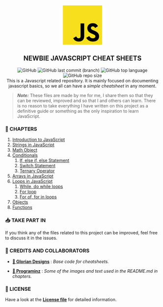 <p  align="center">
    <img src="assets/img/icon.jpg"/>
</p>
<h2 align="center"><strong>NEWBIE JAVASCRIPT CHEAT SHEETS</strong></h2>
<p  align="center">
    <img alt="GitHub" src="https://img.shields.io/github/license/aleexnl/newbie-javascript-cheat-sheets?color=red&style=for-the-badge">
    <img alt="GitHub last commit (branch)" src="https://img.shields.io/github/last-commit/aleexnl/newbie-javascript-cheat-sheets/master?logo=github&style=for-the-badge">
    <img alt="GitHub top language" src="https://img.shields.io/github/languages/top/aleexnl/newbie-javascript-cheat-sheets?color=yellow&logo=github&style=for-the-badge">
    <img alt="GitHub repo size" src="https://img.shields.io/github/repo-size/aleexnl/newbie-javascript-cheat-sheets?logo=github&style=for-the-badge">   
    </br>
    This is a Javascript related repository.
    It is mainly focused on documenting javascript basics, so we all can have a <i>simple cheatsheet</i> in any moment.
</p>

> **_Note:_** These files are made by me for me, I share them so that they can be reviewed, improved and so that I and others can learn. There is no reason to take everything I have written on this project as a definitive guide or something as the only inspiration to learn JavaScript.

<h3><strong>📂 CHAPTERS</strong></h3>

1. [Introduction to JavaScript](./1.Introduction/)
2. [Strings in JavaScript](./2.Strings/)
3. [Math Object](./3.Math/)
4. [Conditionals](./4.Conditionals/)
   1. [If, else if, else Statement](./4.Conditionals/4.1.If/)
   2. [Switch Statement](./4.Conditionals/4.2.Switch/)
   3. [Ternary Operator](./4.Conditionals/4.3.Ternary/)
5. [Arrays in JavaScript](./5.Arrays/)
6. [Loops in JavaScript](./6.Loops/)
   1. [While, do while loops](./6.Loops/6.1.While/)
   2. [For loop](./6.Loops/6.2.For/)
   3. [For of, for in loops](./6.Loops/6.3.ForEx/)
7. [Objects](./7.Objects/)
8. [Functions](./8.Functions/)

<h3><strong>📥 TAKE PART IN</strong></h3>

If you think any of the files related to this project can be improved, feel free to discuss it in the issues.

<h3><strong>👥 CREDITS AND COLLABORATORS</strong></h3>

- [**👤 Glorian Designs**](https://github.com/DorianDesings) : _Base code for cheatsheets._

- [**👤 Programinz**](https://www.programiz.com) : _Some of the images and text used in the README.md in chapters._

<h3><strong>📄 LICENSE</strong></h3>

Have a look at the [**License file**](./LICENSE) for detailed information.

